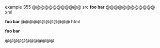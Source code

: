 example 355
@@@@@@@@@@@@ src
**foo bar**
@@@@@@@@@@@@ xml
<?xml version="1.0" encoding="UTF-8"?>
<!DOCTYPE document SYSTEM "CommonMark.dtd">
<document xmlns="http://commonmark.org/xml/1.0">
  <paragraph>
    <strong>
      <text>foo bar</text>
    </strong>
  </paragraph>
</document>
@@@@@@@@@@@@ html
<p><strong>foo bar</strong></p>
@@@@@@@@@@@@
